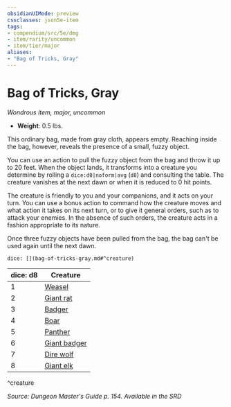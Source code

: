 ```yaml
---
obsidianUIMode: preview
cssclasses: json5e-item
tags:
- compendium/src/5e/dmg
- item/rarity/uncommon
- item/tier/major
aliases: 
- "Bag of Tricks, Gray"
---
```

# Bag of Tricks, Gray
*Wondrous item, major, uncommon*  

- **Weight**: 0.5 lbs.

This ordinary bag, made from gray cloth, appears empty. Reaching inside the bag, however, reveals the presence of a small, fuzzy object.

You can use an action to pull the fuzzy object from the bag and throw it up to 20 feet. When the object lands, it transforms into a creature you determine by rolling a `dice:d8|noform|avg` (`d8`) and consulting the table. The creature vanishes at the next dawn or when it is reduced to 0 hit points.

The creature is friendly to you and your companions, and it acts on your turn. You can use a bonus action to command how the creature moves and what action it takes on its next turn, or to give it general orders, such as to attack your enemies. In the absence of such orders, the creature acts in a fashion appropriate to its nature.

Once three fuzzy objects have been pulled from the bag, the bag can't be used again until the next dawn.

`dice: [](bag-of-tricks-gray.md#^creature)`

| dice: d8 | Creature |
|----------|----------|
| 1 | [Weasel](2-Mechanics/CLI/bestiary/beast/weasel.md) |
| 2 | [Giant rat](2-Mechanics/CLI/bestiary/beast/giant-rat.md) |
| 3 | [Badger](2-Mechanics/CLI/bestiary/beast/badger.md) |
| 4 | [Boar](2-Mechanics/CLI/bestiary/beast/boar.md) |
| 5 | [Panther](2-Mechanics/CLI/bestiary/beast/panther.md) |
| 6 | [Giant badger](2-Mechanics/CLI/bestiary/beast/giant-badger.md) |
| 7 | [Dire wolf](2-Mechanics/CLI/bestiary/beast/dire-wolf.md) |
| 8 | [Giant elk](2-Mechanics/CLI/bestiary/beast/giant-elk.md) |
^creature

*Source: Dungeon Master's Guide p. 154. Available in the <span title='Systems Reference Document (5.1)'>SRD</span>*